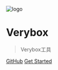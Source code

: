 ![logo](images/mall.svg)
# Verybox
> Verybox工具

[GitHub](https://github.com/PRChain/veryboxwallet)
[Get Started](README.md)